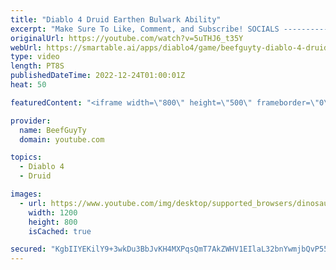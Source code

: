 ```yaml
---
title: "Diablo 4 Druid Earthen Bulwark Ability"
excerpt: "Make Sure To Like, Comment, and Subscribe! SOCIALS ---------------------------------------------- Join Our ..."
originalUrl: https://youtube.com/watch?v=5uTHJ6_t35Y
webUrl: https://smartable.ai/apps/diablo4/game/beefguyty-diablo-4-druid-earthen-bulwark-ability/
type: video
length: PT8S
publishedDateTime: 2022-12-24T01:00:01Z
heat: 50

featuredContent: "<iframe width=\"800\" height=\"500\" frameborder=\"0\" src=\"https://www.youtube.com/embed/5uTHJ6_t35Y\" allow=\"accelerometer; autoplay; encrypted-media; gyroscope; picture-in-picture\" allowfullscreen></iframe>"

provider:
  name: BeefGuyTy
  domain: youtube.com

topics:
  - Diablo 4
  - Druid

images:
  - url: https://www.youtube.com/img/desktop/supported_browsers/dinosaur.png
    width: 1200
    height: 800
    isCached: true

secured: "KgbIIYEKilY9+3wkDu3BbJvKH4MXPqsQmT7AkZWHV1EIlaL32bnYwmjbQvP55zDm2iRezrWaLCdA9CxRknMPslDhmOjzdXpQ2xORvaG82Nmj5vDfDMHIv3b93eVWdPdI/TN8nP+cWt78UvvTjlCkVUoSGsth+g53BsIxxFPUwzNx6shoY/OGCIgVYFvSeF7z18A5Ku/Ca0k4B1LZDX4tkVqfnaGWWruIzvj0NuEoA5UnZoLpUS6teWJ2Lao/Cpd2v79bIH30Swy3JXnGVfH5W6IKaAu6OE5E6JWXL4a3Yu7uL3C/SR4Mb1pb5eSCwfFWIxGl3fXxWbzfPjwozZmxB3+NYvR92gwtkW/0JViEGFiD1+1k7zPncguDe2bSFqlx6n5ie2mKa/akgjCWthNwGJ3SCcNUbQIIq2iithT1sDk=;rlCgVui/OKGp4lc7N+4Qxw=="
---
```


